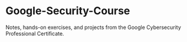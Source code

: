 # Google-Security-Course
Notes, hands-on exercises, and projects from the Google Cybersecurity Professional Certificate.
